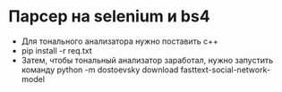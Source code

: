 # Парсер на selenium и bs4 #

* Для тонального анализатора нужно поставить с++
* pip install -r req.txt
* Затем, чтобы тональный анализатор заработал, нужно запустить команду python -m dostoevsky download fasttext-social-network-model
